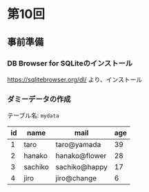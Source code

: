 # 第10回

## 事前準備

### DB Browser for SQLiteのインストール  
https://sqlitebrowser.org/dl/ より、インストール

### ダミーデータの作成
テーブル名: `mydata`

| id | name | mail | age |
| -- | ---- | ---- | --- |
| 1 | taro | taro@yamada | 39 |
| 2 | hanako | hanako@flower | 28 |
| 3 | sachiko | sachiko@happy | 17 |
| 4 | jiro | jiro@change | 6 |